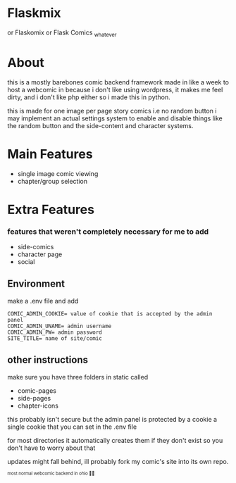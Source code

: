 # Flaskmix
or Flaskomix
or Flask Comics
<sub>whatever</sub>

# About
this is a mostly barebones comic backend framework made in like a week to host a webcomic in because i don't like using wordpress, it makes me feel dirty, and i don't like php either so i made this in python.

this is made for one image per page story comics
i.e no random button
i may implement an actual settings system to enable and disable things like the random button and the side-content and character systems.

# Main Features
- single image comic viewing
- chapter/group selection

# Extra Features
### features that weren't completely necessary for me to add
- side-comics 
- character page
- social


## Environment
make a .env file and add
```
COMIC_ADMIN_COOKIE= value of cookie that is accepted by the admin panel
COMIC_ADMIN_UNAME= admin username
COMIC_ADMIN_PW= admin password
SITE_TITLE= name of site/comic
```

## other instructions

make sure you have three folders in static called
- comic-pages
- side-pages
- chapter-icons

this probably isn't secure but the admin panel is protected by a cookie a single cookie that you can set in the .env file

for most directories it automatically creates them if they don't exist so you don't have to worry about that

updates might fall behind, ill probably fork my comic's site into its own repo.


<sup><sub>most normal webcomic backend in ohio 🤣😒</sub></sup>